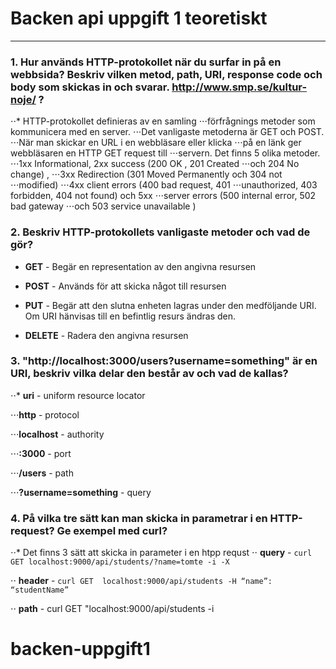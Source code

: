 # Backen api uppgift 1 teoretiskt
------

### 1. Hur används HTTP-protokollet när du surfar in på en webbsida? Beskriv vilken metod, path, URI, response code och body som skickas in och svarar. <http://www.smp.se/kultur-noje/> ?

⋅⋅* HTTP-protokollet definieras av en samling 
⋅⋅⋅förfrågnings metoder som kommunicera med en server. ⋅⋅⋅Det vanligaste metoderna är GET och POST.
⋅⋅⋅När man skickar en URL i en webbläsare eller klicka ⋅⋅⋅på en länk ger webbläsaren en HTTP GET request till ⋅⋅⋅servern. Det finns 5 olika metoder. 
⋅⋅⋅1xx Informational, 2xx success (200 OK , 201 Created ⋅⋅⋅och 204 No change) , 
⋅⋅⋅3xx Redirection (301 Moved Permanently och 304 not ⋅⋅⋅modified)
⋅⋅⋅4xx client errors (400 bad request, 401 ⋅⋅⋅unauthorized, 403 forbidden, 404 not found) och 5xx ⋅⋅⋅server errors (500 internal error, 502 bad gateway ⋅⋅⋅och 503 service unavailable )

### 2. Beskriv HTTP-protokollets vanligaste metoder och vad de gör?

 - **GET** - Begär en representation av den angivna resursen

 - **POST** - Används för att skicka något till resursen

 - **PUT** - Begär att den slutna enheten lagras under den medföljande URI. Om URI hänvisas till en befintlig resurs ändras den. 

 - **DELETE** - Radera den angivna resursen

### 3. "http://localhost:3000/users?username=something" är en URI, beskriv vilka delar den består av och vad de kallas?

⋅⋅* **uri** - uniform resource locator

⋅⋅⋅**http** - protocol

⋅⋅⋅**localhost** - authority

⋅⋅⋅**:3000** - port 

⋅⋅⋅**/users** - path

⋅⋅⋅**?username=something** - query

### 4. På vilka tre sätt kan man skicka in parametrar i en HTTP-request? Ge exempel med curl?

⋅⋅* Det finns 3 sätt att skicka in parameter i en htpp requst
⋅⋅ **query** - `curl GET localhost:9000/api/students/?name=tomte -i -X`

⋅⋅ **header** - `curl GET  localhost:9000/api/students -H “name”: “studentName”`

⋅⋅ **path** - curl  GET "localhost:9000/api/students -i

# backen-uppgift1

